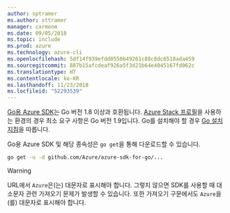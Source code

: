 ```yaml
---
author: sptramer
ms.author: sttramer
manager: carmonm
ms.date: 09/05/2018
ms.topic: include
ms.prod: azure
ms.technology: azure-cli
ms.openlocfilehash: 5df14f939efdd0550b49261c88c8dc6518ada459
ms.sourcegitcommit: 887b15afcdeaf926a5f3d21b64e4045167fd062c
ms.translationtype: HT
ms.contentlocale: ko-KR
ms.lasthandoff: 11/23/2018
ms.locfileid: "52293539"
---
```

[Go용 Azure SDK](https://github.com/Azure/azure-sdk-for-go)는 Go 버전 1.8 이상과 호환됩니다. [Azure Stack 프로필](/azure/azure-stack/user/azure-stack-version-profiles-go)을 사용하는 환경의 경우 최소 요구 사항은 Go 버전 1.9입니다.
Go를 설치해야 할 경우 [Go 설치 지침](https://golang.org/doc/install)을 따릅니다.

Go용 Azure SDK 및 해당 종속성은 `go get`을 통해 다운로드할 수 있습니다.

```bash
go get -u -d github.com/Azure/azure-sdk-for-go/...
```

> [!WARNING]
> URL에서 `Azure`은(는) 대문자로 표시해야 합니다. 그렇지 않으면 SDK를 사용할 때 대소문자 관련 가져오기 문제가 발생할 수 있습니다. 또한 가져오기 구문에서도 `Azure`을(를) 대문자로 표시해야 합니다.
